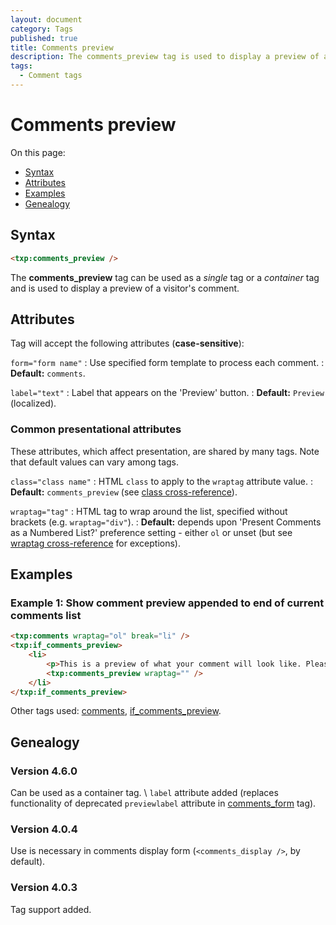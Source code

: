 ```yaml
---
layout: document
category: Tags
published: true
title: Comments preview
description: The comments_preview tag is used to display a preview of a visitor's comment.
tags:
  - Comment tags
---
```


# Comments preview

On this page:

* [Syntax](#syntax)
* [Attributes](#attributes)
* [Examples](#examples)
* [Genealogy](#genealogy)

## Syntax

~~~ html
<txp:comments_preview />
~~~

The **comments_preview** tag can be used as a *single* tag or a *container* tag and is used to display a preview of a visitor's comment.

## Attributes

Tag will accept the following attributes (**case-sensitive**):

`form="form name"`
: Use specified form template to process each comment.
: **Default:** `comments`.

`label="text"`
: Label that appears on the 'Preview' button.
: **Default:** `Preview` (localized).

### Common presentational attributes

These attributes, which affect presentation, are shared by many tags. Note that default values can vary among tags.

`class="class name"`
: HTML `class` to apply to the `wraptag` attribute value.
: **Default:** `comments_preview` (see [class cross-reference](https://docs.textpattern.io/tags/tag-attributes-cross-reference#class)).

`wraptag="tag"`
: HTML tag to wrap around the list, specified without brackets (e.g. `wraptag="div"`).
: **Default:** depends upon 'Present Comments as a Numbered List?' preference setting - either `ol` or unset (but see [wraptag cross-reference](https://docs.textpattern.io/tags/tag-attributes-cross-reference#wraptag) for exceptions).

## Examples

### Example 1: Show comment preview appended to end of current comments list

~~~ html
<txp:comments wraptag="ol" break="li" />
<txp:if_comments_preview>
    <li>
        <p>This is a preview of what your comment will look like. Please don’t forget to scroll down and actually press the ‘submit’ button!</p>
        <txp:comments_preview wraptag="" />
    </li>
</txp:if_comments_preview>
~~~

Other tags used: [comments](comments), [if_comments_preview](if_comments_preview).

## Genealogy

### Version 4.6.0

Can be used as a container tag. \\
`label` attribute added (replaces functionality of deprecated `previewlabel` attribute in [comments_form](comments_form) tag).

### Version 4.0.4

Use is necessary in comments display form (`<comments_display />`, by default).

### Version 4.0.3

Tag support added.
